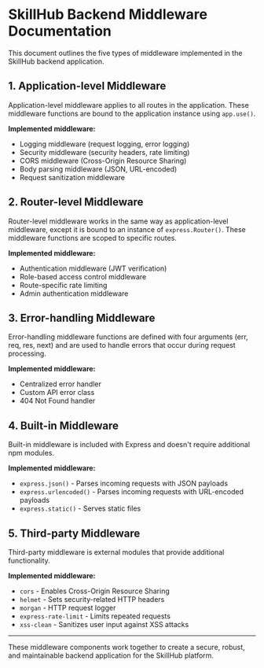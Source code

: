 # SkillHub Backend Middleware Documentation

This document outlines the five types of middleware implemented in the SkillHub backend application.

## 1. Application-level Middleware

Application-level middleware applies to all routes in the application. These middleware functions are bound to the application instance using `app.use()`.

**Implemented middleware:**
- Logging middleware (request logging, error logging)
- Security middleware (security headers, rate limiting)
- CORS middleware (Cross-Origin Resource Sharing)
- Body parsing middleware (JSON, URL-encoded)
- Request sanitization middleware

## 2. Router-level Middleware

Router-level middleware works in the same way as application-level middleware, except it is bound to an instance of `express.Router()`. These middleware functions are scoped to specific routes.

**Implemented middleware:**
- Authentication middleware (JWT verification)
- Role-based access control middleware
- Route-specific rate limiting
- Admin authentication middleware

## 3. Error-handling Middleware

Error-handling middleware functions are defined with four arguments (err, req, res, next) and are used to handle errors that occur during request processing.

**Implemented middleware:**
- Centralized error handler
- Custom API error class
- 404 Not Found handler

## 4. Built-in Middleware

Built-in middleware is included with Express and doesn't require additional npm modules.

**Implemented middleware:**
- `express.json()` - Parses incoming requests with JSON payloads
- `express.urlencoded()` - Parses incoming requests with URL-encoded payloads
- `express.static()` - Serves static files

## 5. Third-party Middleware

Third-party middleware is external modules that provide additional functionality.

**Implemented middleware:**
- `cors` - Enables Cross-Origin Resource Sharing
- `helmet` - Sets security-related HTTP headers
- `morgan` - HTTP request logger
- `express-rate-limit` - Limits repeated requests
- `xss-clean` - Sanitizes user input against XSS attacks

---

These middleware components work together to create a secure, robust, and maintainable backend application for the SkillHub platform. 